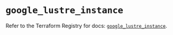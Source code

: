 # `google_lustre_instance`

Refer to the Terraform Registry for docs: [`google_lustre_instance`](https://registry.terraform.io/providers/hashicorp/google-beta/6.44.0/docs/resources/google_lustre_instance).

